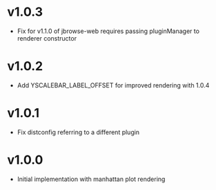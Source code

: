 # v1.0.3

- Fix for v1.1.0 of jbrowse-web requires passing pluginManager to renderer constructor

# v1.0.2

- Add YSCALEBAR_LABEL_OFFSET for improved rendering with 1.0.4

# v1.0.1

- Fix distconfig referring to a different plugin

# v1.0.0

- Initial implementation with manhattan plot rendering

